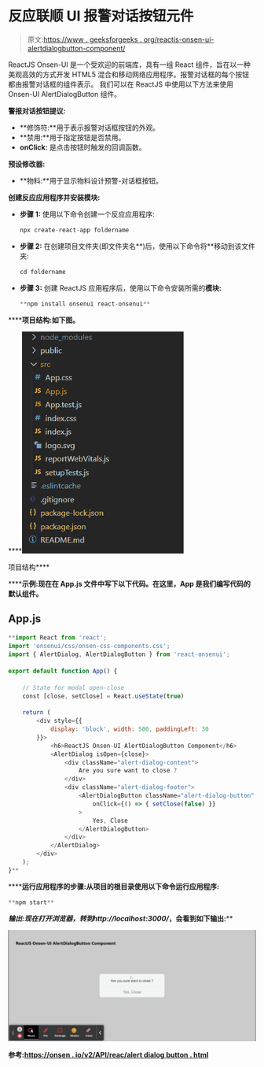 # 反应联顺 UI 报警对话按钮元件

> 原文:[https://www . geeksforgeeks . org/reactjs-onsen-ui-alertdialogbutton-component/](https://www.geeksforgeeks.org/reactjs-onsen-ui-alertdialogbutton-component/)

ReactJS Onsen-UI 是一个受欢迎的前端库，具有一组 React 组件，旨在以一种美观高效的方式开发 HTML5 混合和移动网络应用程序。报警对话框的每个按钮都由报警对话框的组件表示。  我们可以在 ReactJS 中使用以下方法来使用 Onsen-UI AlertDialogButton 组件。

**警报对话按钮提议:**

*   **修饰符:**用于表示报警对话框按钮的外观。
*   **禁用:**用于指定按钮是否禁用。
*   **onClick:** 是点击按钮时触发的回调函数。

**预设修改器:**

*   **物料:**用于显示物料设计预警-对话框按钮。

**创建反应应用程序并安装模块:**

*   **步骤 1:** 使用以下命令创建一个反应应用程序:

    ```jsx
    npx create-react-app foldername
    ```

*   **步骤 2:** 在创建项目文件夹(即文件夹名**)后，使用以下命令将**移动到该文件夹:

    ```jsx
    cd foldername
    ```

*   **步骤 3:** 创建 ReactJS 应用程序后，使用以下命令安装所需的****模块:****

    ```jsx
    **npm install onsenui react-onsenui** 
    ```

******项目结构:**如下图。****

****![](img/f04ae0d8b722a9fff0bd9bd138b29c23.png)

项目结构**** 

******示例:**现在在 **App.js** 文件中写下以下代码。在这里，App 是我们编写代码的默认组件。****

## ****App.js****

```jsx
**import React from 'react';
import 'onsenui/css/onsen-css-components.css';
import { AlertDialog, AlertDialogButton } from 'react-onsenui';

export default function App() {

    // State for modal open-close
    const [close, setClose] = React.useState(true)

    return (
        <div style={{
            display: 'block', width: 500, paddingLeft: 30
        }}>
            <h6>ReactJS Onsen-UI AlertDialogButton Component</h6>
            <AlertDialog isOpen={close}>
                <div className="alert-dialog-content">
                    Are you sure want to close ?
                </div>
                <div className="alert-dialog-footer">
                    <AlertDialogButton className="alert-dialog-button"
                        onClick={() => { setClose(false) }}
                    >
                        Yes, Close
                    </AlertDialogButton>
                </div>
            </AlertDialog>
        </div>
    );
}**
```

******运行应用程序的步骤:**从项目的根目录使用以下命令运行应用程序:****

```jsx
**npm start**
```

******输出:**现在打开浏览器，转到***http://localhost:3000/***，会看到如下输出:****

****![](img/fce76c77fd281eb2685e06dfd6ea0c23.png)****

******参考:**[https://onsen . io/v2/API/reac/alert dialog button . html](https://onsen.io/v2/api/react/AlertDialogButton.html)****